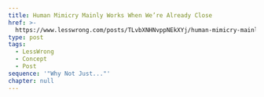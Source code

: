 ```yaml
---
title: Human Mimicry Mainly Works When We’re Already Close
href: >-
  https://www.lesswrong.com/posts/TLvbXNHNvppNEkXYj/human-mimicry-mainly-works-when-we-re-already-close
type: post
tags:
  - LessWrong
  - Concept
  - Post
sequence: '"Why Not Just..."'
chapter: null
---
```


